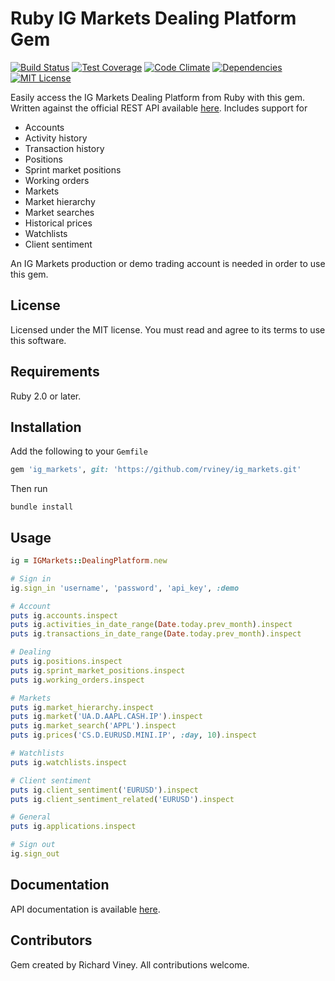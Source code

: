 # Ruby IG Markets Dealing Platform Gem

[![Build Status][travis-ci-badge]][travis-ci-link] [![Test Coverage][test-coverage-badge]][test-coverage-link] [![Code Climate][code-climate-badge]][code-climate-link] [![Dependencies][dependencies-badge]][dependencies-link] [![MIT License][license-badge]][license-link]

Easily access the IG Markets Dealing Platform from Ruby with this gem. Written against the official REST API
available [here](http://labs.ig.com/rest-trading-api-reference). Includes support for

* Accounts
* Activity history
* Transaction history
* Positions
* Sprint market positions
* Working orders
* Markets
* Market hierarchy
* Market searches
* Historical prices
* Watchlists
* Client sentiment

An IG Markets production or demo trading account is needed in order to use this gem.

[travis-ci-link]: http://travis-ci.org/rviney/ig_markets
[travis-ci-badge]: https://travis-ci.org/rviney/ig_markets.svg?branch=master
[test-coverage-link]: https://codeclimate.com/github/rviney/ig_markets/coverage
[test-coverage-badge]: https://codeclimate.com/github/rviney/ig_markets/badges/coverage.svg
[code-climate-link]: https://codeclimate.com/github/rviney/ig_markets
[code-climate-badge]: https://codeclimate.com/github/rviney/ig_markets/badges/gpa.svg
[dependencies-link]: https://gemnasium.com/rviney/ig_markets
[dependencies-badge]: https://gemnasium.com/rviney/ig_markets.svg
[license-link]: https://github.com/rviney/ig_markets/blob/master/LICENSE
[license-badge]: https://img.shields.io/badge/license-MIT-blue.svg

## License

Licensed under the MIT license. You must read and agree to its terms to use this software.

## Requirements

Ruby 2.0 or later.

## Installation

Add the following to your `Gemfile`

```ruby
gem 'ig_markets', git: 'https://github.com/rviney/ig_markets.git'
```
Then run

```
bundle install
```

## Usage

```ruby
ig = IGMarkets::DealingPlatform.new

# Sign in
ig.sign_in 'username', 'password', 'api_key', :demo

# Account
puts ig.accounts.inspect
puts ig.activities_in_date_range(Date.today.prev_month).inspect
puts ig.transactions_in_date_range(Date.today.prev_month).inspect

# Dealing
puts ig.positions.inspect
puts ig.sprint_market_positions.inspect
puts ig.working_orders.inspect

# Markets
puts ig.market_hierarchy.inspect
puts ig.market('UA.D.AAPL.CASH.IP').inspect
puts ig.market_search('APPL').inspect
puts ig.prices('CS.D.EURUSD.MINI.IP', :day, 10).inspect

# Watchlists
puts ig.watchlists.inspect

# Client sentiment
puts ig.client_sentiment('EURUSD').inspect
puts ig.client_sentiment_related('EURUSD').inspect

# General
puts ig.applications.inspect

# Sign out
ig.sign_out
```

## Documentation

API documentation is available [here](http://www.rubydoc.info/github/rviney/ig_markets).

## Contributors

Gem created by Richard Viney. All contributions welcome.
